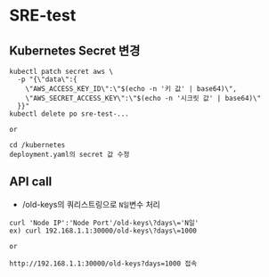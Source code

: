 # SRE-test

## Kubernetes Secret 변경
```shell
kubectl patch secret aws \
  -p "{\"data\":{
    \"AWS_ACCESS_KEY_ID\":\"$(echo -n '키 값' | base64)\",
    \"AWS_SECRET_ACCESS_KEY\":\"$(echo -n '시크릿 값' | base64)\"
  }}"
kubectl delete po sre-test-...

or
  
cd /kubernetes
deployment.yaml의 secret 값 수정
```

## API call
- /old-keys의 쿼리스트링으로 `N일`변수 처리 
```shell
curl 'Node IP':'Node Port'/old-keys\?days\='N일'
ex) curl 192.168.1.1:30000/old-keys\?days\=1000
  
or

http://192.168.1.1:30000/old-keys?days=1000 접속
```